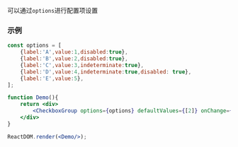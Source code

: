 可以通过`options`进行配置项设置

### 示例

<!--start-code-->

```jsx
const options = [
    {label:'A',value:1,disabled:true},
    {label:'B',value:2,disabled:true},
    {label:'C',value:3,indeterminate:true},
    {label:'D',value:4,indeterminate:true,disabled: true},
    {label:'E',value:5},
];

function Demo(){
    return <div>
        <CheckboxGroup options={options} defaultValues={[2]} onChange={console.log}/>
    </div>
}

ReactDOM.render(<Demo/>);
```

<!--end-code-->
